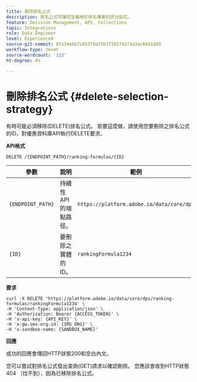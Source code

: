 ```yaml
---
title: 刪除排名公式
description: 排名公式可讓您定義用於排名專案的評分函式。
feature: Decision Management, API, Collections
topic: Integrations
role: Data Engineer
level: Experienced
source-git-commit: 8fa34ebb7c853f9af5b3f58574374a3acb641dd9
workflow-type: tm+mt
source-wordcount: '123'
ht-degree: 4%

---
```


# 刪除排名公式 {#delete-selection-strategy}

有時可能必須移除(DELETE)排名公式。 若要這麼做，請使用您要刪除之排名公式的ID，對優惠資料庫API執行DELETE要求。

**API格式**

```http
DELETE /{ENDPOINT_PATH}/ranking-formulas/{ID}
```

| 參數 | 說明 | 範例 |
| --------- | ----------- | ------- |
| `{ENDPOINT_PATH}` | 持續性API的端點路徑。 | `https://platform.adobe.io/data/core/dps` |
| `{ID}` | 要刪除之實體的ID。 | `rankingFormula1234` |

**要求**

```shell
curl -X DELETE 'https://platform.adobe.io/data/core/dps/ranking-formulas/rankingFormula1234' \
-H 'Content-Type: application/json' \
-H 'Authorization: Bearer {ACCESS_TOKEN}' \
-H 'x-api-key: {API_KEY}' \
-H 'x-gw-ims-org-id: {IMS_ORG}' \
-H 'x-sandbox-name: {SANDBOX_NAME}'
```

**回應**

成功的回應會傳回HTTP狀態200和空白內文。

您可以嘗試對排名公式發出查詢(GET)請求以確認刪除。 您應該會收到HTTP狀態404 （找不到），因為已移除排名公式。

